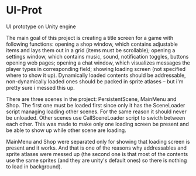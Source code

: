 # UI-Prot
UI prototype on Unity engine

The main goal of this project is creating a title screen for a game with following functions: opening a shop window, which contains adjustable items and lays them out in a grid (items must be scrollable); opening a settings window, which contains music, sound, notification toggles, buttons opening web pages; opening a chat window, which visualizes messages the player types in corresponding field; showing loading screen (not specified where to show it up). Dynamically loaded contents should be addressable, non-dynamically loaded ones should be packed in sprite atlases – but i'm pretty sure i messed this up.

There are three scenes in the project: PersistentScene, MainMenu and Shop. The first one must be loaded first since only it has the SceneLoader script managing loading other scenes. For the same reason it should never be unloaded. Other scenes use CallSceneLoader script to swicth between each other. This was made to make only one loading screen be present and be able to show up while other scene are loading.

MainMenu and Shop were separated only for showing that loading screen is present and it works. And that is one of the reasons why addressables and sprite atlases were messed up (the second one is that most of the contents use the same sprites (and they are unity's default ones) so there is nothing to load in background).
